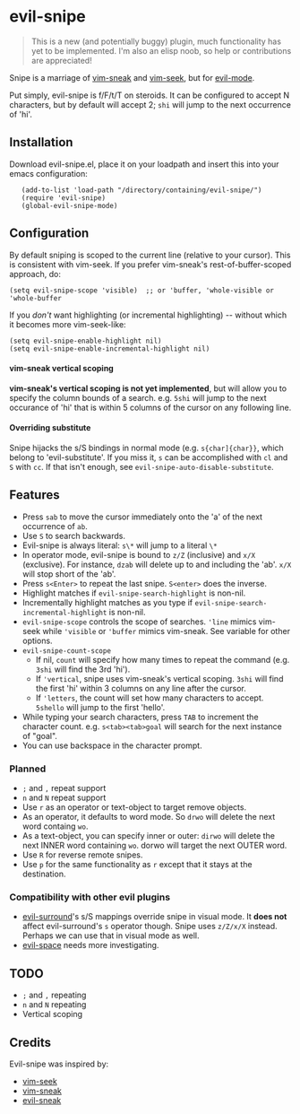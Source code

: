 # evil-snipe

> This is a new (and potentially buggy) plugin, much functionality has yet to be
> implemented. I'm also an elisp noob, so help or contributions are appreciated!

Snipe is a marriage of [vim-sneak](https://github.com/justinmk/vim-sneak) and
[vim-seek](https://github.com/goldfeld/vim-seek), but for
[evil-mode](https://gitorious.org/evil/pages/Home).

Put simply, evil-snipe is f/F/t/T on steroids. It can be configured to accept N
characters, but by default will accept 2; `shi` will jump to the next occurrence
of 'hi'.

## Installation

Download evil-snipe.el, place it on your loadpath and insert this into your
emacs configuration:

```elisp
   (add-to-list 'load-path "/directory/containing/evil-snipe/")
   (require 'evil-snipe)
   (global-evil-snipe-mode)
```

## Configuration

By default sniping is scoped to the current line (relative to your cursor). This
is consistent with vim-seek. If you prefer vim-sneak's rest-of-buffer-scoped
approach, do:

```elisp
(setq evil-snipe-scope 'visible)  ;; or 'buffer, 'whole-visible or 'whole-buffer
```

If you *don't* want highlighting (or incremental highlighting) -- without which
it becomes more vim-seek-like:

```elisp
(setq evil-snipe-enable-highlight nil)
(setq evil-snipe-enable-incremental-highlight nil)
```

#### vim-sneak vertical scoping

**vim-sneak's vertical scoping is not yet implemented**, but will allow you to
specify the column bounds of a search. e.g. `5shi` will jump to the next
occurance of 'hi' that is within 5 columns of the cursor on any following line.

#### Overriding substitute

Snipe hijacks the s/S bindings in normal mode (e.g. `s{char]{char}}`, which
belong to 'evil-substitute'. If you miss it, `s` can be accomplished with `cl`
and `S` with `cc`. If that isn't enough, see
`evil-snipe-auto-disable-substitute`.

## Features

  * Press `sab` to move the cursor immediately onto the 'a' of the next
    occurrence of `ab`.
  * Use `S` to search backwards.
  * Evil-snipe is always literal: `s\*` will jump to a literal `\*`
  * In operator mode, evil-snipe is bound to `z/Z` (inclusive) and `x/X`
    (exclusive). For instance, `dzab` will delete up to and including the 'ab'.
    `x/X` will stop short of the 'ab'.
  * Press `s<Enter>` to repeat the last snipe. `S<enter>` does the inverse.
  * Highlight matches if `evil-snipe-search-highlight` is non-nil.
  * Incrementally highlight matches as you type if
    `evil-snipe-search-incremental-highlight` is non-nil.
  * `evil-snipe-scope` controls the scope of searches. `'line` mimics vim-seek
    while `'visible` or `'buffer` mimics vim-sneak. See variable for other
    options.
  * `evil-snipe-count-scope`
    * If nil, `count` will specify how many times to repeat the command (e.g.
      `3shi` will find the 3rd 'hi').
    * If `'vertical`, snipe uses vim-sneak's vertical scoping. `3shi` will
      find the first 'hi' within 3 columns on any line after the cursor.
    * If `'letters`, the count will set how many characters to accept. `5shello`
      will jump to the first 'hello'.
  * While typing your search characters, press `TAB` to increment the character
    count. e.g. `s<tab><tab>goal` will search for the next instance of "goal".
  * You can use backspace in the character prompt.

### Planned

  * `;` and `,` repeat support
  * `n` and `N` repeat support
  * Use `r` as an operator or text-object to target remove objects.
  * As an operator, it defaults to word mode. So `drwo` will delete the
    next word containg `wo`.
  * As a text-object, you can specify inner or outer: `dirwo` will
    delete the next INNER word containing `wo`. dorwo will target the next OUTER
    word.
  * Use `R` for reverse remote snipes.
  * Use `p` for the same functionality as `r` except that it stays at the
    destination.

### Compatibility with other evil plugins

* [evil-surround](https://github.com/timcharper/evil-surround)'s s/S mappings
  override snipe in visual mode. It **does not** affect evil-surround's `s`
  operator though. Snipe uses `z/Z/x/X` instead. Perhaps we can use that in visual
  mode as well.
* [evil-space](https://github.com/linktohack/evil-space) needs more investigating.

## TODO

* `;` and `,` repeating
* `n` and `N` repeating
* Vertical scoping

## Credits

Evil-snipe was inspired by:

* [vim-seek](https://github.com/goldfeld/vim-seek)
* [vim-sneak](https://github.com/justinmk/vim-sneak)
* [evil-sneak](https://github.com/AshleyMoni/evil-sneak)
